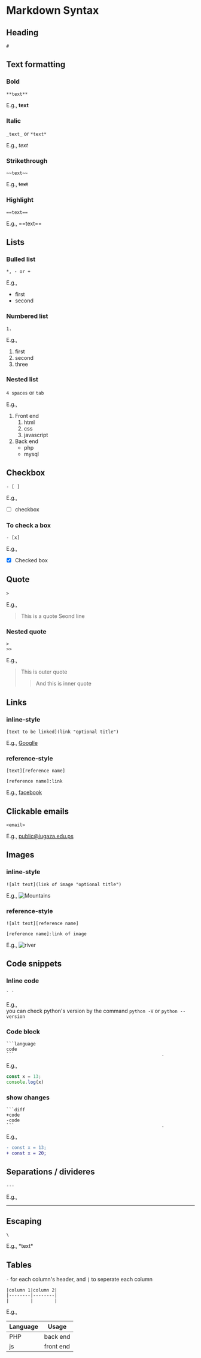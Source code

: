 # Markdown Syntax

## Heading

`#`

## Text formatting

### Bold

`**text**`

E.g., **text**

### Italic

`_text_` or `*text*`

E.g., _text_

### Strikethrough

`~~text~~`

E.g., ~~text~~

### Highlight

`==text==`

E.g., ==text==
	

## Lists

### Bulled list

`*, - or +`

E.g.,
-   first
-   second

### Numbered list

`1.`

E.g., 
1. first
2. second
3. three

### Nested list

`4 spaces` or `tab`

E.g., 
1. Front end
    1. html
    2. css
    3. javascript
2. Back end
    * php
    * mysql


## Checkbox

`- [ ]`

E.g.,
- [ ] checkbox
 
 ### To check a box

`- [x]`

E.g.,
- [x] Checked box


## Quote

`>`

E.g., 
> This is a quote
> Seond line

### Nested quote

```
>
>>
```

E.g., 
> This is outer quote
> > And this is inner quote


## Links

### inline-style

`[text to be linked](link "optional title")`

E.g., [Googlle](http://google.com "click on this link to redirect into google")

### reference-style

```
[text][reference name]

[reference name]:link
```

E.g.,  [facebook][meta]

[meta]: http://facebook.com


## Clickable emails

`<email>`

E.g., <public@iugaza.edu.ps>


## Images

### inline-style

`![alt text](link of image "optional title")`

E.g., 
![Mountains](https://images.unsplash.com/photo-1611605645802-c21be743c321?ixlib=rb-1.2.1&ixid=MnwxMjA3fDB8MHxwaG90by1wYWdlfHx8fGVufDB8fHx8&auto=format&fit=crop&w=1470&q=80 "this is an image of mountains")

### reference-style

```
![alt text][reference name]

[reference name]:link of image
```

E.g.,  ![river][rv]

[rv]: https://images.unsplash.com/photo-1545641203-7d072a14e3b2?ixlib=rb-1.2.1&ixid=MnwxMjA3fDB8MHxwaG90by1wYWdlfHx8fGVufDB8fHx8&auto=format&fit=crop&w=1033&q=80


## Code snippets

### Inline code

```
` `
```
E.g.,  
you can check python's version by the command `python -V` or `python --version`

### Code block

```
```language
code
```                                                       .
```

E.g., 

```javascript
const x = 13;
console.log(x)
```

### show changes

```
```diff
+code
-code
```                                                       .
```

E.g., 
```diff
- const x = 13;
+ const x = 20;
```


## Separations / divideres

`---`

E.g., 

---


## Escaping

`\`

E.g.,  \*text\*


## Tables

`-` for each column's header, and `|` to seperate each column
```
|column 1|column 2|
|--------|--------|
|        |        |
```

E.g., 



|Language|Usage|
|--------|-----|
|PHP|back end|
|js|front end|
